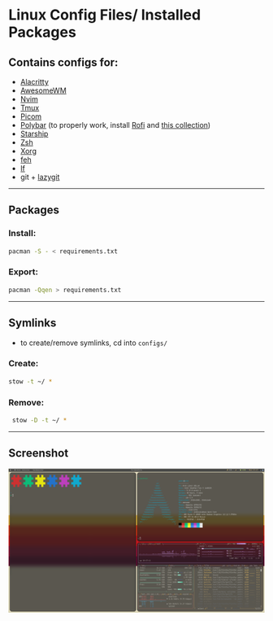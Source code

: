 # Linux Config Files/ Installed Packages

## Contains configs for:
- [Alacritty](https://github.com/alacritty/alacritty)
- [AwesomeWM](https://awesomewm.org/)
- [Nvim](https://neovim.io/)
- [Tmux](https://github.com/tmux/tmux/wiki)
- [Picom](https://github.com/jonaburg/picom)
- [Polybar](https://github.com/polybar/polybar) (to properly work, install [Rofi](https://github.com/davatorium/rofi) and [this collection](https://github.com/adi1090x/rofi))
- [Starship](https://starship.rs/)
- [Zsh](https://www.zsh.org/)
- [Xorg](https://www.x.org/wiki/)
- [feh](https://wiki.archlinux.org/title/feh)
- [lf](https://github.com/gokcehan/lf)
- git + [lazygit](https://github.com/jesseduffield/lazygit)

---
## Packages

### Install:
``` bash
pacman -S - < requirements.txt
```

### Export:
``` bash
pacman -Qqen > requirements.txt
```

---
## Symlinks
 -  to create/remove symlinks, cd into `configs/`

### Create:
 ```bash
 stow -t ~/ *
 ```

### Remove:

```bash
 stow -D -t ~/ *
 ```

---

## Screenshot

![Screenshot](screenshot.png)
